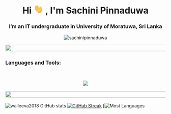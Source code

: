 <h1 align="center">Hi <img src="https://raw.githubusercontent.com/ABSphreak/ABSphreak/master/gifs/Hi.gif" width="30px" /> , I'm Sachini Pinnaduwa</h1>
<h3 align="center">I’m an IT undergraduate in University of Moratuwa, Sri Lanka</h3>

<p align="center"> <img src="https://komarev.com/ghpvc/?username=sachinipinnaduwa&label=Profile%20views&color=0e75b6&style=flat" alt="sachinipinnaduwa" /> </p>
<p align="left">
</p>
<img src="https://i.imgur.com/dBaSKWF.gif" height="20" width="1000">
<h3 align="left">Languages and Tools:</h3>


</br>
<p align="center">
  <a href="https://skillicons.dev">
    <img src="https://skillicons.dev/icons?i=c,java,js,ts,py,angular,react,bootstrap,html,css,dotnet,express,nodejs,php,github,git,mongodb,mysql,postman,figma,idea,vscode,visualstudio,opencv&perline=14" />
  </a>
</p>

<p align="left">
</p>
<img src="https://i.imgur.com/dBaSKWF.gif" height="20" width="1000">

![walleeva2018 GitHub stats](https://github-readme-stats.vercel.app/api?username=sachinipinnaduwa&show_icons=true&theme=radical) 
[![GitHub Streak](https://github-readme-streak-stats.herokuapp.com/?user=sachinipinnaduwa&theme=radical)](https://git.io/streak-stats) 
[![Most Languages](https://github-readme-stats.anuraghazra1.vercel.app/api/top-langs/?username=sachinipinnaduwa&theme=dark&hide_border=true&no-bg=true&no-frame=true&langs_count=10)
